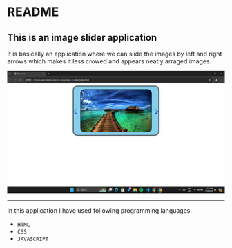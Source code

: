 # README

## This is an image slider application

It is basically an application where we can slide the images by left and right arrows
which makes it less crowed and appears neatly arraged images.

![slider](<Screenshot (374).png>)

---
In this application i have used following programming languages.
- `HTML`
- `CSS`
- `JAVASCRIPT`